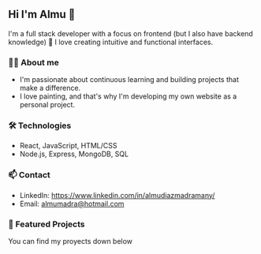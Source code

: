 ## Hi I'm Almu 👋
I'm a full stack developer with a focus on frontend (but I also have backend knowledge) 🚀 I love creating intuitive and functional interfaces.

### 👩‍💻 About me
-   I'm passionate about continuous learning and building projects that make a difference.
-   I love painting, and that's why I'm developing my own website as a personal project.


### 🛠️ Technologies
- React, JavaScript, HTML/CSS
- Node.js, Express, MongoDB, SQL


### 📫 Contact
- LinkedIn: https://www.linkedin.com/in/almudiazmadramany/
- Email: almumadra@hotmail.com

### 💼 Featured Projects
You can find my proyects down below

